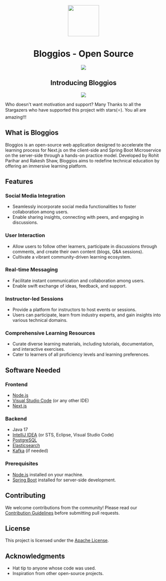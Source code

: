 <div align="center">
<img src="https://github.com/Bloggios-Open-Source/.github/blob/main/profile/bg-accent_rounded.png" height="100" />
</div>

<h1 align="center">Bloggios - Open Source</h1>

<div align="center">
<img src="https://img.shields.io/badge/all_contributors-4-orange.svg?style=flat-square" />
</div>

<h2 align="center">Introducing Bloggios</h2>
<div align="center">
<img src="https://github.com/Bloggios-Open-Source/.github/blob/main/profile/bloggios_png.png" />
</div>

Who doesn't want motivation and support? Many Thanks to all the Stargazers who have supported this project with stars(⭐). You all are amazing!!!

<h2>What is Bloggios</h2>
Bloggios is an open-source web application designed to accelerate the learning process for Next.js on the client-side and Spring Boot Microservice on the server-side through a hands-on practice model. Developed by Rohit Parihar and Rakesh Shaw, Bloggios aims to redefine technical education by offering an immersive learning platform.

## Features

### Social Media Integration
- Seamlessly incorporate social media functionalities to foster collaboration among users.
- Enable sharing insights, connecting with peers, and engaging in discussions.

### User Interaction
- Allow users to follow other learners, participate in discussions through comments, and create their own content (blogs, Q&A sessions).
- Cultivate a vibrant community-driven learning ecosystem.

### Real-time Messaging
- Facilitate instant communication and collaboration among users.
- Enable swift exchange of ideas, feedback, and support.

### Instructor-led Sessions
- Provide a platform for instructors to host events or sessions.
- Users can participate, learn from industry experts, and gain insights into various technical domains.

### Comprehensive Learning Resources
- Curate diverse learning materials, including tutorials, documentation, and interactive exercises.
- Cater to learners of all proficiency levels and learning preferences.

## Software Needed

### Frontend
- [Node.js](https://nodejs.org/)
- [Visual Studio Code](https://code.visualstudio.com/) (or any other IDE)
- [Next.js](https://nextjs.org/)

### Backend
- Java 17
- [IntelliJ IDEA](https://www.jetbrains.com/idea/) (or STS, Eclipse, Visual Studio Code)
- [PostgreSQL](https://www.postgresql.org/)
- [Elasticsearch](https://www.elastic.co/elasticsearch/)
- [Kafka](https://kafka.apache.org/) (if needed)

### Prerequisites
- [Node.js](https://nodejs.org/) installed on your machine.
- [Spring Boot](https://spring.io/projects/spring-boot) installed for server-side development.

## Contributing
We welcome contributions from the community! Please read our [Contribution Guidelines](https://github.com/Bloggios-Open-Source/.github/blob/main/profile/CONTRIBUTING.md) before submitting pull requests.

## License
This project is licensed under the [Apache License](LICENSE).

## Acknowledgments
- Hat tip to anyone whose code was used.
- Inspiration from other open-source projects.
